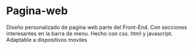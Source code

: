 # Pagina-web
Diseño personalizado de pagina web parte del Front-End. Con secciones interesantes en la barra de menu. Hecho con css. html y javascript. Adaptable a dispositivos moviles
